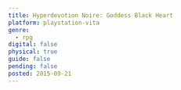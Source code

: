 ```yaml
---
title: Hyperdevotion Noire: Goddess Black Heart
platform: playstation-vita
genre:
  - rpg
digital: false
physical: true
guide: false
pending: false
posted: 2015-09-21
---
```

